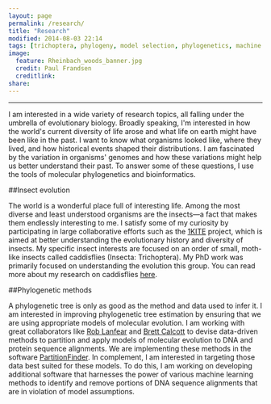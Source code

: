 ```yaml
---
layout: page
permalink: /research/
title: "Research"
modified: 2014-08-03 22:14
tags: [trichoptera, phylogeny, model selection, phylogenetics, machine learning, entomology, insects]
image:
  feature: Rheinbach_woods_banner.jpg
  credit: Paul Frandsen
  creditlink: 
share: 
---
```


-----

I am interested in a wide variety of research topics, all falling under the umbrella of evolutionary biology. Broadly speaking, I'm interested in how the world's current diversity of life arose and what life on earth might have been like in the past. I want to know what organisms looked like, where they lived, and how historical events shaped their distributions. I am fascinated by the variation in organisms' genomes and how these variations might help us better understand their past. To answer some of these questions, I use the tools of molecular phylogenetics and bioinformatics.

##Insect evolution

The world is a wonderful place full of interesting life. Among the most diverse and least understood organisms are the insects—a fact that makes them endlessly interesting to me. I satisfy some of my curiosity by participating in large collaborative efforts such as the [1KITE](http://1kite.org) project, which is aimed at better understanding the evolutionary history and diversity of insects. My specific insect interests are focused on an order of small, moth-like insects called caddisflies (Insecta: Trichoptera). My PhD work was primarily focused on understanding the evolution this group. You can read more about my research on caddisflies <a markdown="0" href="{{ site.url }}/trichoptera/">here</a>. 

##Phylogenetic methods

A phylogenetic tree is only as good as the method and data used to infer it. I am interested in improving phylogenetic tree estimation by ensuring that we are using appropriate models of molecular evolution. I am working with great collaborators like [Rob Lanfear](http://robertlanfear.com) and [Brett Calcott](http://www.brettcalcott.com) to devise data-driven methods to partition and apply models of molecular evolution to DNA and protein sequence alignments. We are implementing these methods in the software [PartitionFinder](http://www.robertlanfear.com/partitionfinder/). In complement, I am interested in targeting those data best suited for these models. To do this, I am working on developing additional software that harnesses the power of various machine learning methods to identify and remove portions of DNA sequence alignments that are in violation of model assumptions.
